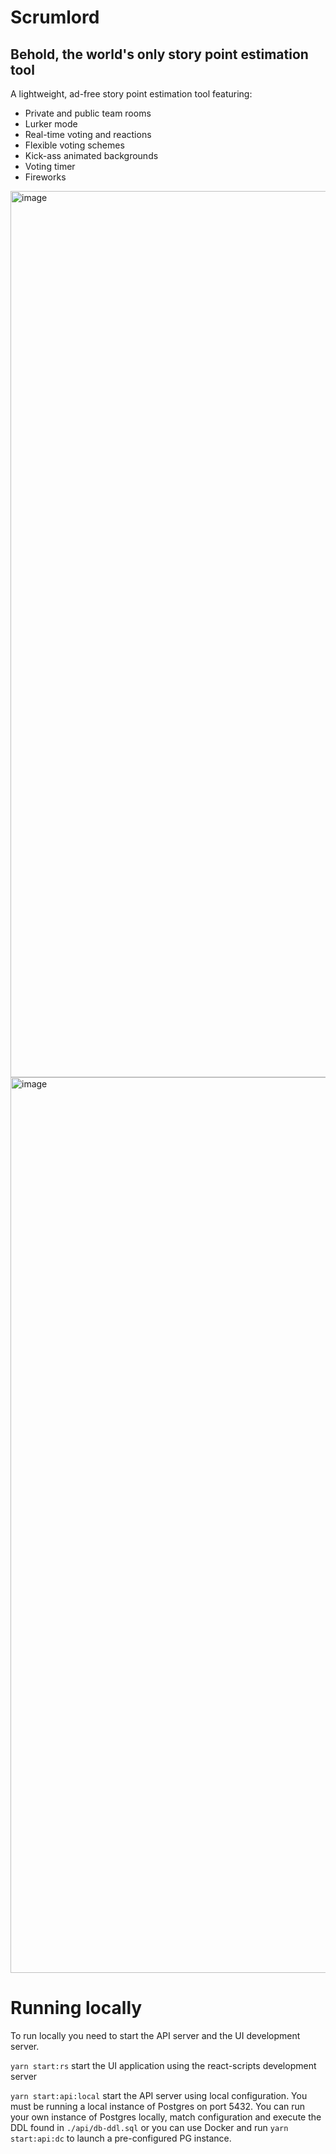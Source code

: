 # Scrumlord
## Behold, the world's only story point estimation tool

A lightweight, ad-free story point estimation tool featuring:

* Private and public team rooms
* Lurker mode
* Real-time voting and reactions
* Flexible voting schemes
* Kick-ass animated backgrounds
* Voting timer
* Fireworks

<img width="1418" alt="image" src="https://github.com/nbpeth/scrum-lord/assets/10249534/ca9c1fc5-9c4a-4b4e-88bc-47fe26765039">
<img width="1433" alt="image" src="https://github.com/nbpeth/scrum-lord/assets/10249534/a40d5be8-4824-474d-900e-9b929f583aaf">

# Running locally

To run locally you need to start the API server and the UI development server. 

`yarn start:rs` start the UI application using the react-scripts development server

`yarn start:api:local` start the API server using local configuration. You must be running a local instance of Postgres on port 5432. You can run your own instance of Postgres locally, match configuration and execute the DDL found in `./api/db-ddl.sql` or you can use Docker and run `yarn start:api:dc` to launch a pre-configured PG instance.


